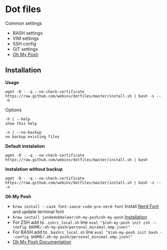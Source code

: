 Dot files
================

Common settings

* BASH settings
* VIM settings
* SSH config
* GIT settings
* [Oh My Posh](https://ohmyposh.dev)


Installation
------------

**Usage**

    wget -O - -q --no-check-certificate https://raw.github.com/webinv/dotfiles/master/install.sh | bash -s -- -h

Options

    -h | --help
    show this help

    -n | --no-backup
    no backup existing files
    
**Default instalation**

    wget -O - -q --no-check-certificate https://raw.github.com/webinv/dotfiles/master/install.sh | bash
    
**Instalation without backup**

    wget -O - -q --no-check-certificate https://raw.github.com/webinv/dotfiles/master/install.sh | bash -s -- -n

**Oh My Posh**

* `brew install --cask font-sauce-code-pro-nerd-font` Install [Nerd Font](https://www.nerdfonts.com) and update terminal font
* `brew install jandedobbeleer/oh-my-posh/oh-my-posh` [Installation](https://ohmyposh.dev/docs/installation/macos)
* For ZSH add to `.zshrc_local.sh` line `eval "$(oh-my-posh init zsh --config $HOME/.oh-my-posh/personal_minimal.omp.json)"`
* For BASH add to `.bashrc_local.sh` line  `eval "$(oh-my-posh init bash --config $HOME/.oh-my-posh/personal_minimal.omp.json)"`
* [Oh My Posh Documentation](https://ohmyposh.dev/docs)